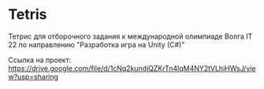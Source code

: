 # Tetris
Тетрис для отборочного задания к международной олимпиаде Волга IT 22 по направлению "Разработка игра на Unity (C#)"


Ссылка на проект: https://drive.google.com/file/d/1cNq2kundjQZKrTn4IqM4NY2tVLhjHWsJ/view?usp=sharing
